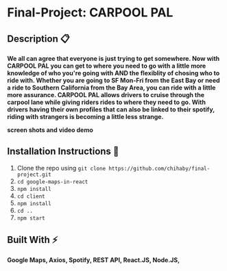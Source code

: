# Final-Project: CARPOOL PAL

## Description :clipboard:
**We all can agree that everyone is just trying to get somewhere. Now with CARPOOL PAL you can get to where you need to go with a little more knowledge of who you're going with AND the flexiblity of chosing who to ride with. Whether you are going to SF Mon-Fri from the East Bay or need a ride to Southern California from the Bay Area, you can ride with a little more assurance. CARPOOL PAL allows drivers to cruise through the carpool lane while giving riders rides to where they need to go. With drivers having their own profiles that can also be linked to their spotify, riding with strangers is becoming a little less strange. </H3>**


**screen shots and video demo</H3>**


## Installation Instructions :wrench:

1. Clone the repo using `git clone https://github.com/chihaby/final-project.git`
2. `cd google-maps-in-react`
3. `npm install`
4. `cd client`
5. `npm install`
7. `cd ..`
8. `npm start`


## Built With :zap:
 **Google Maps, Axios, Spotify, REST API, React.JS, Node.JS,</H3>**